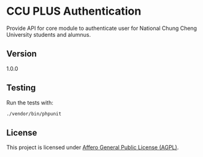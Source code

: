# CCU PLUS Authentication

Provide API for core module to authenticate user for National Chung Cheng University students and alumnus.

## Version

1.0.0

## Testing

Run the tests with:
```bash
./vendor/bin/phpunit
```

## License

This project is licensed under [Affero General Public License (AGPL)](LICENSE.md).
